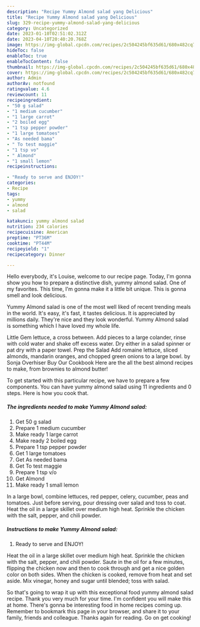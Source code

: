 ```yaml
---
description: "Recipe Yummy Almond salad yang Delicious"
title: "Recipe Yummy Almond salad yang Delicious"
slug: 329-recipe-yummy-almond-salad-yang-delicious
category: Uncategorized
date: 2023-01-10T02:51:02.312Z
date: 2023-04-10T20:40:20.768Z
image: https://img-global.cpcdn.com/recipes/2c504245bf635d61/680x482cq70/yummy-almond-salad-recipe-main-photo.jpg
hideToc: false
enableToc: true
enableTocContent: false
thumbnail: https://img-global.cpcdn.com/recipes/2c504245bf635d61/680x482cq70/yummy-almond-salad-recipe-main-photo.jpg
cover: https://img-global.cpcdn.com/recipes/2c504245bf635d61/680x482cq70/yummy-almond-salad-recipe-main-photo.jpg
author: Admin
authorAv: notfound
ratingvalue: 4.6
reviewcount: 11
recipeingredient:
- "50 g salad"
- "1 medium cucumber"
- "1 large carrot"
- "2 boiled egg"
- "1 tsp pepper powder"
- "1 large tomatoes"
- "As needed bama"
- " To test maggie"
- "1 tsp vo"
- " Almond"
- "1 small lemon"
recipeinstructions:

- "Ready to serve and ENJOY!"
categories:
- Recipe
tags:
- yummy
- almond
- salad

katakunci: yummy almond salad 
nutrition: 234 calories
recipecuisine: American
preptime: "PT36M"
cooktime: "PT44M"
recipeyield: "1"
recipecategory: Dinner

---
```



Hello everybody, it's Louise, welcome to our recipe page. Today, I'm gonna show you how to prepare a distinctive dish, yummy almond salad. One of my favorites. This time, I'm gonna make it a little bit unique. This is gonna smell and look delicious.

Yummy Almond salad is one of the most well liked of recent trending meals in the world. It's easy, it's fast, it tastes delicious. It is appreciated by millions daily. They're nice and they look wonderful. Yummy Almond salad is something which I have loved my whole life.

Little Gem lettuce, a cross between. Add pieces to a large colander, rinse with cold water and shake off excess water. Dry either in a salad spinner or pat dry with a paper towel. Prep the Salad Add romaine lettuce, sliced almonds, mandarin oranges, and chopped green onions to a large bowl. by Sonja Overhiser Buy Our Cookbook Here are the all the best almond recipes to make, from brownies to almond butter!


To get started with this particular recipe, we have to prepare a few components. You can have yummy almond salad using 11 ingredients and 0 steps. Here is how you cook that.

<!--inarticleads1-->

##### The ingredients needed to make Yummy Almond salad:

1. Get 50 g salad
1. Prepare 1 medium cucumber
1. Make ready 1 large carrot
1. Make ready 2 boiled egg
1. Prepare 1 tsp pepper powder
1. Get 1 large tomatoes
1. Get As needed bama
1. Get  To test maggie
1. Prepare 1 tsp v/o
1. Get  Almond
1. Make ready 1 small lemon


In a large bowl, combine lettuces, red pepper, celery, cucumber, peas and tomatoes. Just before serving, pour dressing over salad and toss to coat. Heat the oil in a large skillet over medium high heat. Sprinkle the chicken with the salt, pepper, and chili powder. 

<!--inarticleads2-->

##### Instructions to make Yummy Almond salad:


1. Ready to serve and ENJOY!

Heat the oil in a large skillet over medium high heat. Sprinkle the chicken with the salt, pepper, and chili powder. Saute in the oil for a few minutes, flipping the chicken now and then to cook through and get a nice golden color on both sides. When the chicken is cooked, remove from heat and set aside. Mix vinegar, honey and sugar until blended; toss with salad. 

So that's going to wrap it up with this exceptional food yummy almond salad recipe. Thank you very much for your time. I'm confident you will make this at home. There's gonna be interesting food in home recipes coming up. Remember to bookmark this page in your browser, and share it to your family, friends and colleague. Thanks again for reading. Go on get cooking!
